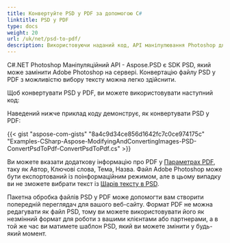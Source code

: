 ```yaml
---
title: Конвертуйте PSD у PDF за допомогою C#
linktitle: PSD у PDF
type: docs
weight: 20
url: /uk/net/psd-to-pdf/
description: Використовуючи наданий код, API маніпулювання Photoshop для C# .NET може замінити Adobe Photoshop на сервері та конвертувати файли PSD у PDF з можливістю вибору тексту.
---
```


C#.NET Photoshop Маніпуляційний API - Aspose.PSD є SDK PSD, який може замінити Adobe Photoshop на сервері. Конвертацію файлу PSD у PDF з можливістю вибору тексту можна легко здійснити.

Щоб конвертувати PSD у PDF, ви можете використовувати наступний код:

Наведений нижче приклад коду демонструє, як конвертувати PSD у PDF:

{{< gist "aspose-com-gists" "8a4c9d34ce856d1642fc7c0ce974175c" "Examples-CSharp-Aspose-ModifyingAndConvertingImages-PSD-ConvertPsdToPdf-ConvertPsdToPdf.cs" >}}



Ви можете вказати додаткову інформацію про PDF у [Параметрах PDF](https://reference.aspose.com/psd/net/aspose.psd.imageoptions/pdfoptions), таку як Автор, Ключові слова, Тема, Назва. Файл Adobe Photoshop може бути експортований із поінформаційним режимом, але в цьому випадку ви не зможете вибрати текст із [Шарів тексту в PSD](https://reference.aspose.com/psd/net/aspose.psd.fileformats.psd.layers/textlayer).

Пакетна обробка файлів PSD у PDF може допомогти вам створити попередній переглядач для вашого веб-сайту. Формат PDF не можна редагувати як файл PSD, тому ви можете використовувати його як незмінний формат для роботи з вашими клієнтами або партнерами, а в той же час ви матимете шаблон PSD, який ви можете змінити у будь-який момент.
